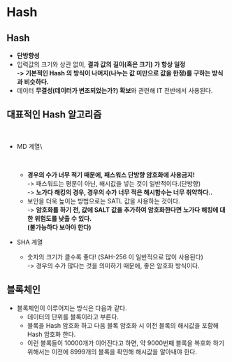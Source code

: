 # Hash

## Hash

* **단방향성**&#x20;
* 입력값의 크기와 상관 없이, **결과 값의 길이(혹은 크기) 가 항상 일정** \
  **-> 기본적인 Hash 의 방식이 나머지(나누는 값 미만으로 값을 한정)를 구하는 방식과 비슷하다.**&#x20;
* 데이터 **무결성(데이터가 변조되었는가?) 확보**와 관련해 IT 전반에서 사용된다.&#x20;

## 대표적인 Hash 알고리즘&#x20;

<figure><img src="../../../.gitbook/assets/스크린샷 2024-01-19 12.54.50.png" alt=""><figcaption></figcaption></figure>

*   MD 계열\


    <figure><img src="../../../.gitbook/assets/스크린샷 2024-01-19 12.58.32.png" alt="" width="375"><figcaption></figcaption></figure>

    * **경우의 수가 너무 적기 때문에, 패스워스 단방향 암호화에 사용금지!**\
      \-> 패스워드는 평문이 아닌, 해시값을 넣는 것이 일반적이다.(단방향)\
      \-> **노가다 해킹의 경우, 경우의 수가 너무 적은 해시함수는 너무 취약하다..**&#x20;
    * 보안을 더욱 높이는 방법으로는 SATL 값을 사용하는 것이다. \
      \-> **암호화를 하기 전, 값에 SALT 값을 추가하여 암호화한다면 노가다 해킹에 대한 위험도를 낮출 수 있다.** \
      **(불가능하다 보아야 한다)**
* SHA 계열&#x20;
  * 숫자의 크기가 클수록 좋다! (SAH-256 이 일반적으로 많이 사용된다)\
    \-> 경우의 수가 많다는 것을 의미하기 때문에, 좋은 암호화 방식이다.&#x20;

## 블록체인&#x20;

* 블록체인이 이루어지는 방식은 다음과 같다.&#x20;
  * 데이터의 단위를 블록이라고 부른다.&#x20;
  * 블록을 Hash  암호화 하고 다음 블록 암호화 시 이전 블록의 해시값을 포함해 Hash 암호화 한다.&#x20;
  * 이런 블록들이 10000개가 이어진다고 하면, 약 9000번째 블록을 복호화 하기 위해서는 이전에 8999개의 블록을 확인해 해시값을 알아내야 한다.&#x20;
